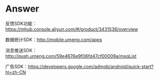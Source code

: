 # Answer

反馈SDK功能：https://mhub.console.aliyun.com/#/product/3431536/overview

数据统计SDK：http://mobile.umeng.com/apps

消息推送SDK：http://push.umeng.com/59e4676e9f06fd47cf00009a/msgList

广告SDK：https://developers.google.com/admob/android/quick-start?hl=zh-CN
